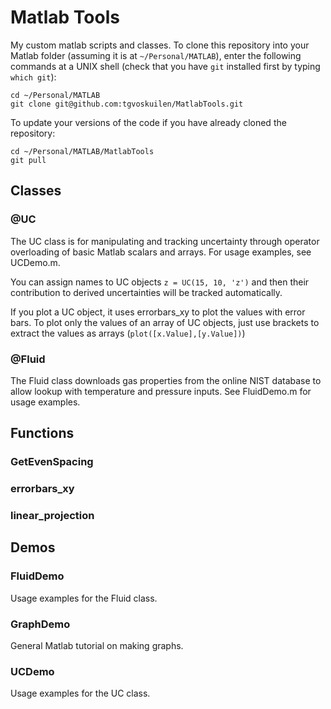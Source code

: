Matlab Tools
============

My custom matlab scripts and classes. To clone this repository into your
Matlab folder (assuming it is at `~/Personal/MATLAB`), enter the following
commands at a UNIX shell (check that you have `git` installed first by typing
`which git`):

    cd ~/Personal/MATLAB
    git clone git@github.com:tgvoskuilen/MatlabTools.git
    
To update your versions of the code if you have already cloned the repository:

    cd ~/Personal/MATLAB/MatlabTools
    git pull



Classes
--------------------------

### @UC
The UC class is for manipulating and tracking uncertainty through operator
overloading of basic Matlab scalars and arrays. For usage examples, see
UCDemo.m.

You can assign names to UC objects `z = UC(15, 10, 'z')` and then their
contribution to derived uncertainties will be tracked automatically.

If you plot a UC object, it uses errorbars_xy to plot the values with error
bars. To plot only the values of an array of UC objects, just use brackets
to extract the values as arrays (`plot([x.Value],[y.Value])`)

### @Fluid
The Fluid class downloads gas properties from the online NIST database to
allow lookup with temperature and pressure inputs. See FluidDemo.m for
usage examples.


Functions
-------------------------

### GetEvenSpacing

### errorbars_xy

### linear_projection


Demos
------------------------

### FluidDemo

Usage examples for the Fluid class.

### GraphDemo

General Matlab tutorial on making graphs.

### UCDemo

Usage examples for the UC class.
